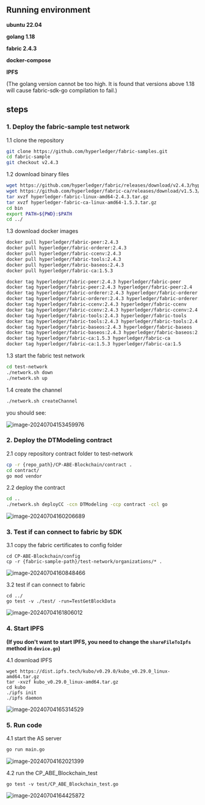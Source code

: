## Running environment
**ubuntu 22.04**

**golang 1.18**

**fabric 2.4.3**

**docker-compose**

**IPFS**

(The golang version cannot be too high. It is found that versions above 1.18 will cause fabric-sdk-go compilation to fail.)

## steps
### 1. Deploy the fabric-sample test network

1.1 clone the repository

``` bash
git clone https://github.com/hyperledger/fabric-samples.git
cd fabric-sample
git checkout v2.4.3
```

1.2 download binary files

```bash
wget https://github.com/hyperledger/fabric/releases/download/v2.4.3/hyperledger-fabric-linux-amd64-2.4.3.tar.gz
wget https://github.com/hyperledger/fabric-ca/releases/download/v1.5.3/hyperledger-fabric-ca-linux-amd64-1.5.3.tar.gz
tar xvzf hyperledger-fabric-linux-amd64-2.4.3.tar.gz
tar xvzf hyperledger-fabric-ca-linux-amd64-1.5.3.tar.gz
cd bin
export PATH=${PWD}:$PATH
cd ../
```
1.3 download docker images

```bash
docker pull hyperledger/fabric-peer:2.4.3
docker pull hyperledger/fabric-orderer:2.4.3
docker pull hyperledger/fabric-ccenv:2.4.3
docker pull hyperledger/fabric-tools:2.4.3
docker pull hyperledger/fabric-baseos:2.4.3
docker pull hyperledger/fabric-ca:1.5.3

docker tag hyperledger/fabric-peer:2.4.3 hyperledger/fabric-peer
docker tag hyperledger/fabric-peer:2.4.3 hyperledger/fabric-peer:2.4
docker tag hyperledger/fabric-orderer:2.4.3 hyperledger/fabric-orderer
docker tag hyperledger/fabric-orderer:2.4.3 hyperledger/fabric-orderer:2.4
docker tag hyperledger/fabric-ccenv:2.4.3 hyperledger/fabric-ccenv
docker tag hyperledger/fabric-ccenv:2.4.3 hyperledger/fabric-ccenv:2.4
docker tag hyperledger/fabric-tools:2.4.3 hyperledger/fabric-tools
docker tag hyperledger/fabric-tools:2.4.3 hyperledger/fabric-tools:2.4
docker tag hyperledger/fabric-baseos:2.4.3 hyperledger/fabric-baseos
docker tag hyperledger/fabric-baseos:2.4.3 hyperledger/fabric-baseos:2.4
docker tag hyperledger/fabric-ca:1.5.3 hyperledger/fabric-ca
docker tag hyperledger/fabric-ca:1.5.3 hyperledger/fabric-ca:1.5
```

1.3 start the fabric test network 

```bash
cd test-network
./network.sh down
./network.sh up

```

1.4 create the channel
```bash
./network.sh createChannel
```

you should see:

![image-20240704153459976](https://gitee.com/wujian2023/typora_images/raw/master/auto_upload/image-20240704153459976.png)

### 2. Deploy the DTModeling contract

2.1 copy repository contract folder to test-network

```bash
cp -r {repo_path}/CP-ABE-Blockchain/contract .
cd contract/
go mod vendor
```

2.2 deploy the contract

```bash
cd ..
./network.sh deployCC -ccn DTModeling -ccp contract -ccl go
```

![image-20240704160206689](https://gitee.com/wujian2023/typora_images/raw/master/auto_upload/image-20240704160206689.png)

### 3. Test if can connect to fabric by SDK

3.1 copy the fabric certificates to config folder

```
cd CP-ABE-Blockchain/config
cp -r {fabric-sample-path}/test-network/organizations/* .
```

![image-20240704160848466](https://gitee.com/wujian2023/typora_images/raw/master/auto_upload/image-20240704160848466.png)

3.2 test if can connect to fabric 

```
cd ../
go test -v ./test/ -run=TestGetBlockData
```

![image-20240704161806012](https://gitee.com/wujian2023/typora_images/raw/master/auto_upload/image-20240704161806012.png)

### 4. Start IPFS

**(If you don't want to start IPFS, you need to change the `shareFileToIpfs` method in `device.go`)**

4.1 download IPFS

```
wget https://dist.ipfs.tech/kubo/v0.29.0/kubo_v0.29.0_linux-amd64.tar.gz
tar -xvzf kubo_v0.29.0_linux-amd64.tar.gz
cd kubo
./ipfs init
./ipfs daemon
```

![image-20240704165314529](https://gitee.com/wujian2023/typora_images/raw/master/auto_upload/image-20240704165314529.png)

### 5. Run code

4.1 start the AS server

```bash
go run main.go
```

![image-20240704162021399](https://gitee.com/wujian2023/typora_images/raw/master/auto_upload/image-20240704162021399.png)

4.2 run the CP_ABE_Blockchain_test

```
go test -v test/CP_ABE_Blockchain_test.go
```

![image-20240704164425872](https://gitee.com/wujian2023/typora_images/raw/master/auto_upload/image-20240704164425872.png)

